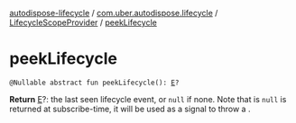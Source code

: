 [autodispose-lifecycle](../../index.md) / [com.uber.autodispose.lifecycle](../index.md) / [LifecycleScopeProvider](index.md) / [peekLifecycle](./peek-lifecycle.md)

# peekLifecycle

`@Nullable abstract fun peekLifecycle(): `[`E`](index.md#E)`?`

**Return**
[E](index.md#E)?: the last seen lifecycle event, or `null` if none. Note that is `null` is returned at subscribe-time, it will be used as a signal to throw a .

